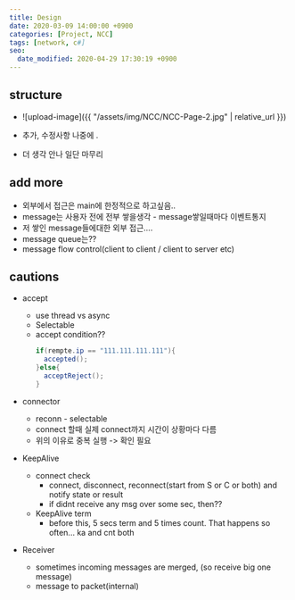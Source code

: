 ```yaml
---
title: Design
date: 2020-03-09 14:00:00 +0900
categories: [Project, NCC]
tags: [network, c#]
seo:
  date_modified: 2020-04-29 17:30:19 +0900
---
```


## structure
- ![upload-image]({{ "/assets/img/NCC/NCC-Page-2.jpg" | relative_url }})

- 추가, 수정사항 나중에 . 
- 더 생각 안나 일단 마무리

## add more
  - 외부에서 접근은 main에 한정적으로 하고싶음..
  - message는 사용자 전에 전부 쌓을생각 - message쌓일때마다 이벤트통지
  - 저 쌓인 message들에대한 외부 접근....
  - message queue는?? 
  - message flow control(client to client / client to server etc) 

## cautions
- accept
  - use thread vs async
  - Selectable
  - accept condition??
    ```C#
    if(rempte.ip == "111.111.111.111"){
      accepted();
    }else{
      acceptReject();
    } 
    ```
- connector
  - reconn - selectable
  - connect 할때 실제 connect까지 시간이 상황마다 다름
  - 위의 이유로 중복 실행 -> 확인 필요

- KeepAlive 
  - connect check
    - connect, disconnect, reconnect(start from S or C or both) and notify state or result
    - if didnt receive any msg over some sec, then??
  - KeepAlive term 
    - before this, 5 secs term and 5 times count. 
    That happens so often... ka and cnt both


- Receiver
  - sometimes incoming messages are merged, (so receive big one message)
  - message to packet(internal)